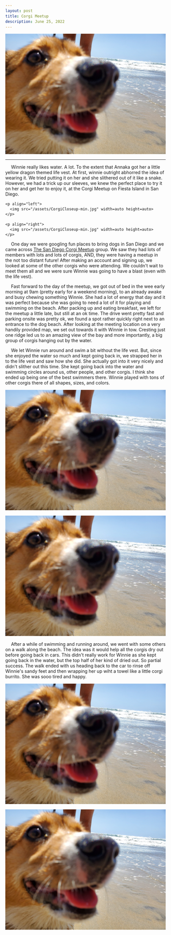 ```yaml
---
layout: post
title: Corgi Meetup
description: June 25, 2022
---
```

<head>
<link rel="stylesheet" href="https://wonderfulwinnie.github.io/css/main.css">
<body>

<p align="center">
  <img src="/assets/CorgiCloseup-min.jpg" width=auto height=auto>
  <hr />
  <p>
    &emsp; 
    Winnie really likes water. A lot. To the extent that Annaka got her a little yellow dragon themed life vest. At first, winnie outright abhorred the idea of wearing it. We tried putting it on her and she slithered out of it like a snake. However, we had a trick up our sleeves, we knew the perfect place to try it on her and get her to enjoy it, at the Corgi Meetup on Fiesta Island in San Diego.
    
    <p align="left">
      <img src="/assets/CorgiCloseup-min.jpg" width=auto height=auto>
    </p>
 
    <p align="right">
      <img src="/assets/CorgiCloseup-min.jpg" width=auto height=auto>
    </p>
  &emsp; 
    One day we were googling fun places to bring dogs in San Diego and we came across [The San Diego Corgi Meetup](https://www.meetup.com/sandiegocorgimeetup/) group. We saw they had lots of members with lots and lots of corgis, AND, they were having a meetup in the not too distant future! After making an account and signing up, we looked at some of the other corgis who were attending. We couldn't wait to meet them all and we were sure Winnie was going to have a blast (even with the life vest).
  
 &emsp; 
  Fast forward to the day of the meetup, we got out of bed in the wee early morning at 9am (pretty early for a weekend morning), to an already awake and busy chewing something Winnie. She had a lot of energy that day and it was perfect because she was going to need a lot of it for playing and swimming on the beach. After packing up and eating breakfast, we left for the meetup a little late, but still at an ok time. The drive went pretty fast and parking onsite was pretty ok, we found a spot rather quickly right next to an entrance to the dog beach. After looking at the meeting location on a very handily provided map, we set out towards it with Winnie in tow. Cresting just one ridge led us to an amazing view of the bay and more importantly, a big group of corgis hanging out by the water. 
  
  &emsp; 
  We let Winnie run around and swim a bit without the life vest. But, since she enjoyed the water so much and kept going back in, we strapped her in to the life vest and saw how she did. She actually got into it very nicely and didn't slither out this time. She kept going back into the water and swimming circles around us, other people, and other corgis. I think she ended up being one of the best swimmers there. Winnie played with tons of other corgis there of all shapes, sizes, and colors.
  
  
  <p align="left">
      <img src="/assets/CorgiCloseup-min.jpg" width=auto height=auto>
  </p>
 
  <p align="right">
    <img src="/assets/CorgiCloseup-min.jpg" width=auto height=auto>
  </p>
  
  &emsp;
  After a while of swimming and running around, we went with some others on a walk along the beach. The idea was it would help all the corgis dry out before going back in cars. This didn't really work for Winnie as she kept going back in the water, but the top half of her kind of dried out. So partial success. The walk ended with us heading back to the car to rinse off Winnie's sandy feet and then wrapping her up wiht a towel like a little corgi burrito. She was sooo tired and happy.
  
  <p align="left">
      <img src="/assets/CorgiCloseup-min.jpg" width=auto height=auto>
  </p>
 
  <p align="right">
    <img src="/assets/CorgiCloseup-min.jpg" width=auto height=auto>
  </p>
  
  
  </p>

  
</p>
  
</body>
</head>
